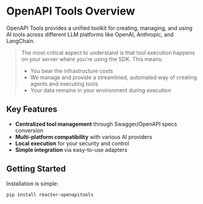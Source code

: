 # OpenAPI Tools Overview

OpenAPI Tools provides a unified toolkit for creating, managing, and using AI tools across different LLM platforms like OpenAI, Anthropic, and LangChain.

> The most critical aspect to understand is that tool execution happens
> on your server where you're using the SDK. This means:
>
> - You bear the infrastructure costs
> - We manage and provide a streamlined, automated way of creating agents and executing tools
> - Your data remains in your environment during execution

## Key Features

- **Centralized tool management** through Swagger/OpenAPI specs conversion
- **Multi-platform compatibility** with various AI providers
- **Local execution** for your security and control
- **Simple integration** via easy-to-use adapters

## Getting Started

Installation is simple:

```bash
pip install reacter-openapitools
```